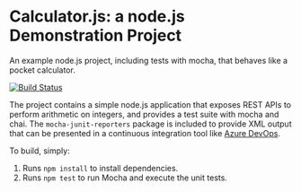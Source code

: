 Calculator.js: a node.js Demonstration Project
==============================================
An example node.js project, including tests with mocha, that behaves like
a pocket calculator.

[![Build Status](https://rpagels.visualstudio.com/calculator/_apis/build/status/RPagels.calculator?branchName=master)](https://rpagels.visualstudio.com/calculator/_build/latest?definitionId=96&branchName=master)

The project contains a simple node.js application that exposes REST APIs
to perform arithmetic on integers, and provides a test suite with mocha
and chai.  The `mocha-junit-reporters` package is included to provide XML
output that can be presented in a continuous integration tool like
[Azure DevOps](https://azure.com/devops).

To build, simply:

1. Runs `npm install` to install dependencies.
2. Runs `npm test` to run Mocha and execute the unit tests.

